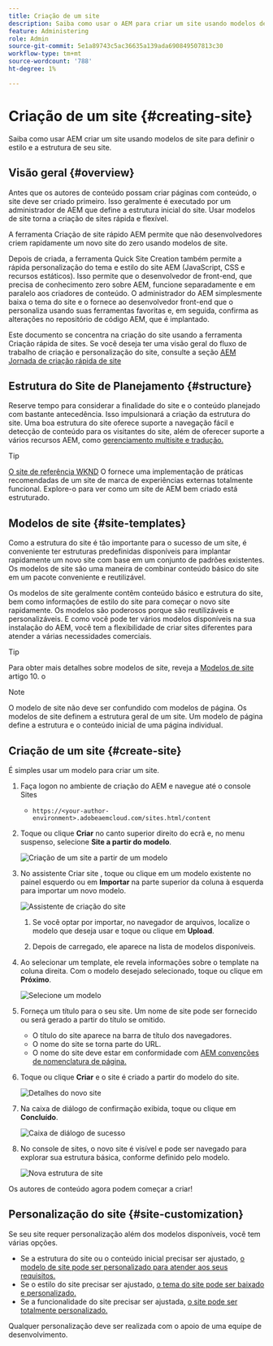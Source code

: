 ```yaml
---
title: Criação de um site
description: Saiba como usar o AEM para criar um site usando modelos de site para definir o estilo e a estrutura de seu site.
feature: Administering
role: Admin
source-git-commit: 5e1a89743c5ac36635a139ada690849507813c30
workflow-type: tm+mt
source-wordcount: '788'
ht-degree: 1%

---
```



# Criação de um site {#creating-site}

Saiba como usar AEM criar um site usando modelos de site para definir o estilo e a estrutura de seu site.

## Visão geral {#overview}

Antes que os autores de conteúdo possam criar páginas com conteúdo, o site deve ser criado primeiro. Isso geralmente é executado por um administrador de AEM que define a estrutura inicial do site. Usar modelos de site torna a criação de sites rápida e flexível.

A ferramenta Criação de site rápido AEM permite que não desenvolvedores criem rapidamente um novo site do zero usando modelos de site.

Depois de criada, a ferramenta Quick Site Creation também permite a rápida personalização do tema e estilo do site AEM (JavaScript, CSS e recursos estáticos). Isso permite que o desenvolvedor de front-end, que precisa de conhecimento zero sobre AEM, funcione separadamente e em paralelo aos criadores de conteúdo. O administrador do AEM simplesmente baixa o tema do site e o fornece ao desenvolvedor front-end que o personaliza usando suas ferramentas favoritas e, em seguida, confirma as alterações no repositório de código AEM, que é implantado.

Este documento se concentra na criação do site usando a ferramenta Criação rápida de sites. Se você deseja ter uma visão geral do fluxo de trabalho de criação e personalização do site, consulte a seção [AEM Jornada de criação rápida de site](/help/journey-sites/quick-site/overview.md)

## Estrutura do Site de Planejamento {#structure}

Reserve tempo para considerar a finalidade do site e o conteúdo planejado com bastante antecedência. Isso impulsionará a criação da estrutura do site. Uma boa estrutura do site oferece suporte a navegação fácil e detecção de conteúdo para os visitantes do site, além de oferecer suporte a vários recursos AEM, como [gerenciamento multisite e tradução.](/help/sites-cloud/administering/msm-and-translation.md)

>[!TIP]
>
>[O site de referência WKND](https://wknd.site) O fornece uma implementação de práticas recomendadas de um site de marca de experiências externas totalmente funcional. Explore-o para ver como um site de AEM bem criado está estruturado.

## Modelos de site {#site-templates}

Como a estrutura do site é tão importante para o sucesso de um site, é conveniente ter estruturas predefinidas disponíveis para implantar rapidamente um novo site com base em um conjunto de padrões existentes. Os modelos de site são uma maneira de combinar conteúdo básico do site em um pacote conveniente e reutilizável.

Os modelos de site geralmente contêm conteúdo básico e estrutura do site, bem como informações de estilo do site para começar o novo site rapidamente. Os modelos são poderosos porque são reutilizáveis e personalizáveis. E como você pode ter vários modelos disponíveis na sua instalação do AEM, você tem a flexibilidade de criar sites diferentes para atender a várias necessidades comerciais.

>[!TIP]
>
>Para obter mais detalhes sobre modelos de site, reveja a [Modelos de site](site-templates.md) artigo 10. o

>[!NOTE]
>
>O modelo de site não deve ser confundido com modelos de página. Os modelos de site definem a estrutura geral de um site. Um modelo de página define a estrutura e o conteúdo inicial de uma página individual.

## Criação de um site {#create-site}

É simples usar um modelo para criar um site.

1. Faça logon no ambiente de criação do AEM e navegue até o console Sites

   * `https://<your-author-environment>.adobeaemcloud.com/sites.html/content`

1. Toque ou clique **Criar** no canto superior direito do ecrã e, no menu suspenso, selecione **Site a partir do modelo**.

   ![Criação de um site a partir de um modelo](../assets/create-site-from-template.png)

1. No assistente Criar site , toque ou clique em um modelo existente no painel esquerdo ou em **Importar** na parte superior da coluna à esquerda para importar um novo modelo.

   ![Assistente de criação do site](../assets/site-creation-wizard.png)

   1. Se você optar por importar, no navegador de arquivos, localize o modelo que deseja usar e toque ou clique em **Upload**.

   1. Depois de carregado, ele aparece na lista de modelos disponíveis.

1. Ao selecionar um template, ele revela informações sobre o template na coluna direita. Com o modelo desejado selecionado, toque ou clique em **Próximo**.

   ![Selecione um modelo](../assets/select-site-template.png)

1. Forneça um título para o seu site. Um nome de site pode ser fornecido ou será gerado a partir do título se omitido.

   * O título do site aparece na barra de título dos navegadores.
   * O nome do site se torna parte do URL.
   * O nome do site deve estar em conformidade com [AEM convenções de nomenclatura de página.](/help/sites-cloud/authoring/fundamentals/organizing-pages.md#page-name-restrictions-and-best-practices)

1. Toque ou clique **Criar** e o site é criado a partir do modelo do site.

   ![Detalhes do novo site](../assets/create-site-details.png)

1. Na caixa de diálogo de confirmação exibida, toque ou clique em **Concluído**.

   ![Caixa de diálogo de sucesso](../assets/success.png)

1. No console de sites, o novo site é visível e pode ser navegado para explorar sua estrutura básica, conforme definido pelo modelo.

   ![Nova estrutura de site](../assets/new-site.png)

Os autores de conteúdo agora podem começar a criar!

## Personalização do site {#site-customization}

Se seu site requer personalização além dos modelos disponíveis, você tem várias opções.

* Se a estrutura do site ou o conteúdo inicial precisar ser ajustado, [o modelo de site pode ser personalizado para atender aos seus requisitos.](site-templates.md)
* Se o estilo do site precisar ser ajustado, [o tema do site pode ser baixado e personalizado.](/help/journey-sites/quick-site/overview.md)
* Se a funcionalidade do site precisar ser ajustada, [o site pode ser totalmente personalizado.](/help/implementing/developing/introduction/develop-wknd-tutorial.md)

Qualquer personalização deve ser realizada com o apoio de uma equipe de desenvolvimento.
